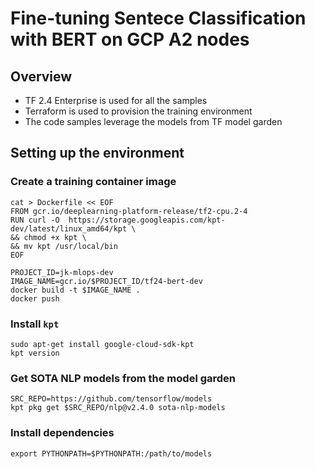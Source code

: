 # Fine-tuning Sentece Classification with BERT on GCP A2 nodes

## Overview

* TF 2.4 Enterprise is used for all the samples
* Terraform is used to provision the training environment
* The code samples leverage the models from TF model garden

## Setting up the environment

### Create a training container image

```
cat > Dockerfile << EOF
FROM gcr.io/deeplearning-platform-release/tf2-cpu.2-4
RUN curl -O  https://storage.googleapis.com/kpt-dev/latest/linux_amd64/kpt \
&& chmod +x kpt \
&& mv kpt /usr/local/bin
EOF
```

```
PROJECT_ID=jk-mlops-dev
IMAGE_NAME=gcr.io/$PROJECT_ID/tf24-bert-dev
docker build -t $IMAGE_NAME .
docker push
``` 

### Install `kpt`

```
sudo apt-get install google-cloud-sdk-kpt
kpt version
```

### Get SOTA NLP models from the model garden

```
SRC_REPO=https://github.com/tensorflow/models
kpt pkg get $SRC_REPO/nlp@v2.4.0 sota-nlp-models
```



### Install dependencies

```
export PYTHONPATH=$PYTHONPATH:/path/to/models
```

```

```
